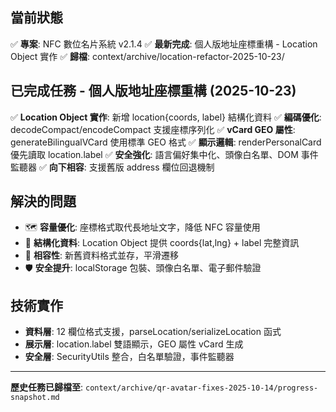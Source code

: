## 當前狀態
✅ **專案**: NFC 數位名片系統 v2.1.4
✅ **最新完成**: 個人版地址座標重構 - Location Object 實作
✅ **歸檔**: context/archive/location-refactor-2025-10-23/

## 已完成任務 - 個人版地址座標重構 (2025-10-23)
✅ **Location Object 實作**: 新增 location{coords, label} 結構化資料
✅ **編碼優化**: decodeCompact/encodeCompact 支援座標序列化
✅ **vCard GEO 屬性**: generateBilingualVCard 使用標準 GEO 格式
✅ **顯示邏輯**: renderPersonalCard 優先讀取 location.label
✅ **安全強化**: 語言偏好集中化、頭像白名單、DOM 事件監聽器
✅ **向下相容**: 支援舊版 address 欄位回退機制

## 解決的問題
- 🗺️ **容量優化**: 座標格式取代長地址文字，降低 NFC 容量使用
- 📍 **結構化資料**: Location Object 提供 coords{lat,lng} + label 完整資訊
- 🔄 **相容性**: 新舊資料格式並存，平滑遷移
- 🛡️ **安全提升**: localStorage 包裝、頭像白名單、電子郵件驗證

## 技術實作
- **資料層**: 12 欄位格式支援，parseLocation/serializeLocation 函式
- **展示層**: location.label 雙語顯示，GEO 屬性 vCard 生成
- **安全層**: SecurityUtils 整合，白名單驗證，事件監聽器

---
**歷史任務已歸檔至**: `context/archive/qr-avatar-fixes-2025-10-14/progress-snapshot.md`
